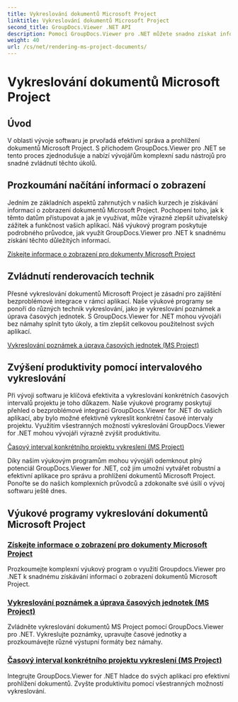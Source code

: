 ```yaml
---
title: Vykreslování dokumentů Microsoft Project
linktitle: Vykreslování dokumentů Microsoft Project
second_title: GroupDocs.Viewer .NET API
description: Pomocí GroupDocs.Viewer pro .NET můžete snadno získat informace o zobrazení dokumentů Microsoft Project. Zvyšte produktivitu pomocí všestranných možností vykreslování.
weight: 40
url: /cs/net/rendering-ms-project-documents/
---
```


# Vykreslování dokumentů Microsoft Project

## Úvod

V oblasti vývoje softwaru je prvořadá efektivní správa a prohlížení dokumentů Microsoft Project. S příchodem GroupDocs.Viewer pro .NET se tento proces zjednodušuje a nabízí vývojářům komplexní sadu nástrojů pro snadné zvládnutí těchto úkolů.

## Prozkoumání načítání informací o zobrazení
Jedním ze základních aspektů zahrnutých v našich kurzech je získávání informací o zobrazení dokumentů Microsoft Project. Pochopení toho, jak k těmto datům přistupovat a jak je využívat, může výrazně zlepšit uživatelský zážitek a funkčnost vašich aplikací. Náš výukový program poskytuje podrobného průvodce, jak využít GroupDocs.Viewer pro .NET k snadnému získání těchto důležitých informací.

[Získejte informace o zobrazení pro dokumenty Microsoft Project](./get-view-info-ms-project/)

## Zvládnutí renderovacích technik
Přesné vykreslování dokumentů Microsoft Project je zásadní pro zajištění bezproblémové integrace v rámci aplikací. Naše výukové programy se ponoří do různých technik vykreslování, jako je vykreslování poznámek a úprava časových jednotek. S GroupDocs.Viewer for .NET mohou vývojáři bez námahy splnit tyto úkoly, a tím zlepšit celkovou použitelnost svých aplikací.

[Vykreslování poznámek a úprava časových jednotek (MS Project)](./render-notes-and-adjust-time-ms-project/)

## Zvýšení produktivity pomocí intervalového vykreslování
Při vývoji softwaru je klíčová efektivita a vykreslování konkrétních časových intervalů projektu je toho důkazem. Naše výukové programy poskytují přehled o bezproblémové integraci GroupDocs.Viewer for .NET do vašich aplikací, aby bylo možné efektivně vykreslit konkrétní časové intervaly projektu. Využitím všestranných možností vykreslování GroupDocs.Viewer for .NET mohou vývojáři výrazně zvýšit produktivitu.

[Časový interval konkrétního projektu vykreslení (MS Project)](./render-project-time-interval-ms-project/)

Díky našim výukovým programům mohou vývojáři odemknout plný potenciál GroupDocs.Viewer for .NET, což jim umožní vytvářet robustní a efektivní aplikace pro správu a prohlížení dokumentů Microsoft Project. Ponořte se do našich komplexních průvodců a zdokonalte své úsilí o vývoj softwaru ještě dnes.
## Výukové programy vykreslování dokumentů Microsoft Project
### [Získejte informace o zobrazení pro dokumenty Microsoft Project](./get-view-info-ms-project/)
Prozkoumejte komplexní výukový program o využití Groupdocs.Viewer pro .NET k snadnému získávání informací o zobrazení dokumentů Microsoft Project.
### [Vykreslování poznámek a úprava časových jednotek (MS Project)](./render-notes-and-adjust-time-ms-project/)
Zvládněte vykreslování dokumentů MS Project pomocí GroupDocs.Viewer pro .NET. Vykreslujte poznámky, upravujte časové jednotky a prozkoumávejte různé výstupní formáty bez námahy.
### [Časový interval konkrétního projektu vykreslení (MS Project)](./render-project-time-interval-ms-project/)
Integrujte GroupDocs.Viewer for .NET hladce do svých aplikací pro efektivní prohlížení dokumentů. Zvyšte produktivitu pomocí všestranných možností vykreslování.